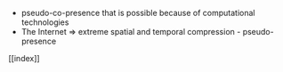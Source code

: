 - pseudo-co-presence that is possible because of computational technologies
- The Internet => extreme spatial and temporal compression - pseudo-presence

[[index]]